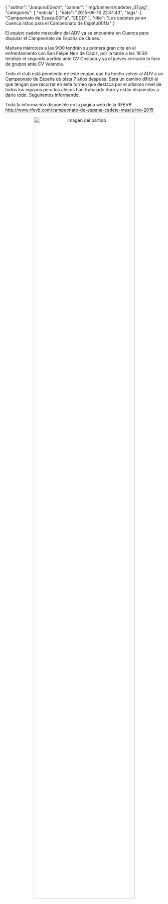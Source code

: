 {
  "author": "Joaqu\u00edn", 
  "banner": "img/banners/cadetes_07.jpg", 
  "categories": [
    "noticia"
  ], 
  "date": "2015-06-16 22:41:43", 
  "tags": [
    "Campeonato de Espa\u00f1a", 
    "EEDD"
  ], 
  "title": "Los cadetes ya en Cuenca listos para el Campeonato de Espa\u00f1a"
}

El equipo cadete masculino del ADV ya se encuentra en Cuenca para disputar el Campeonato de España de clubes.

Mañana miércoles a las 9:00 tendrán su primera gran cita en el enfrentamiento con San Felipe Neri de Cádiz, por la tarde a las 18:30 tendrán el segundo partido ante CV Coslada y ya el jueves cerrarán la fase de grupos ante CV Valencia.

Todo el club está pendiente de este equipo que ha hecho volver al ADV a un Campeonato de España de pista 7 años después. Será un camino difícil el que tengan que recorrer en este torneo que destaca por el altísimo nivel de todos los equipos pero los chicos han trabajado duro y están dispuestos a darlo todo. Seguiremos informando.

Toda la información disponible en la página web de la RFEVB http://www.rfevb.com/campeonato-de-espana-cadete-masculino-2015

<center>
<a target="_new" href="http://www.advmiguelturra.org/drupal/sites/default/files/cadetes_07.jpg"> 
<img alt="Imagen del partido" width="80%" align="center" src="http://www.advmiguelturra.org/drupal/sites/default/files/cadetes_07.jpg"/> </a> </center>



